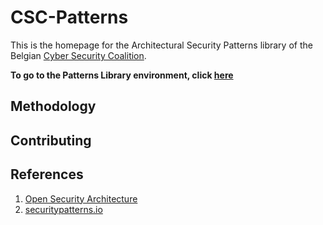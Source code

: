 # CSC-Patterns
This is the homepage for the Architectural Security Patterns library of the Belgian [Cyber Security Coalition](https://cybersecuritycoalition.be/).

**To go to the Patterns Library environment, click [here](https://csc-esa.github.io/Patterns/html)**

## Methodology

## Contributing

## References
1. [Open Security Architecture](https://www.opensecurityarchitecture.org/cms/library/patternlandscape)
2. [securitypatterns.io](https://securitypatterns.io)
